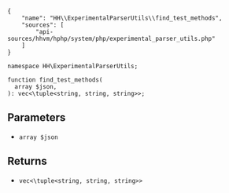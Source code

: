 ``` yamlmeta
{
    "name": "HH\\ExperimentalParserUtils\\find_test_methods",
    "sources": [
        "api-sources/hhvm/hphp/system/php/experimental_parser_utils.php"
    ]
}
```




``` Hack
namespace HH\ExperimentalParserUtils;

function find_test_methods(
  array $json,
): vec<\tuple<string, string, string>>;
```




## Parameters




+ ` array $json `




## Returns




* ` vec<\tuple<string, string, string>> `
<!-- HHAPIDOC -->
